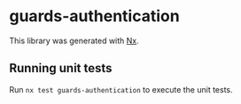 # guards-authentication

This library was generated with [Nx](https://nx.dev).

## Running unit tests

Run `nx test guards-authentication` to execute the unit tests.
